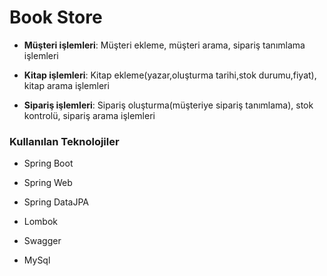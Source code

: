 # Book Store



- **Müşteri işlemleri**: Müşteri ekleme, müşteri arama, sipariş tanımlama işlemleri

- **Kitap işlemleri**: Kitap ekleme(yazar,oluşturma tarihi,stok durumu,fiyat), kitap arama işlemleri
- **Sipariş işlemleri**: Sipariş oluşturma(müşteriye sipariş tanımlama), stok kontrolü, sipariş arama işlemleri

### Kullanılan Teknolojiler

- Spring Boot

- Spring Web

- Spring DataJPA

- Lombok

- Swagger
- MySql